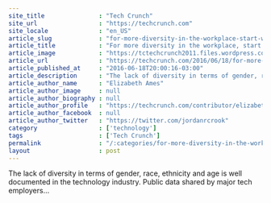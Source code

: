 ```yaml
---
site_title               : "Tech Crunch"
site_url                 : "https://techcrunch.com"
site_locale              : "en_US"
article_slug             : "for-more-diversity-in-the-workplace-start-with-technical-roles"
article_title            : "For more diversity in the workplace, start with technical roles"
article_image            : "https://tctechcrunch2011.files.wordpress.com/2015/02/diversity-e1425048481664.jpg?w=764&h=400&crop=1"
article_url              : "https://techcrunch.com/2016/06/18/for-more-diversity-in-the-workplace-start-with-technical-roles/"
article_published_at     : "2016-06-18T20:00:16-03:00"
article_description      : "The lack of diversity in terms of gender, race, ethnicity and age is well documented in the technology industry. Public data shared by major tech employers..."
article_author_name      : "Elizabeth Ames"
article_author_image     : null
article_author_biography : null
article_author_profile   : "https://techcrunch.com/contributor/elizabeth-ames/"
article_author_facebook  : null
article_author_twitter   : "https://twitter.com/jordanrcrook"
category                 : ['technology']
tags                     : ['Tech Crunch']
permalink                : "/:categories/for-more-diversity-in-the-workplace-start-with-technical-roles/"
layout                   : post
---
```


The lack of diversity in terms of gender, race, ethnicity and age is well documented in the technology industry. Public data shared by major tech employers...

